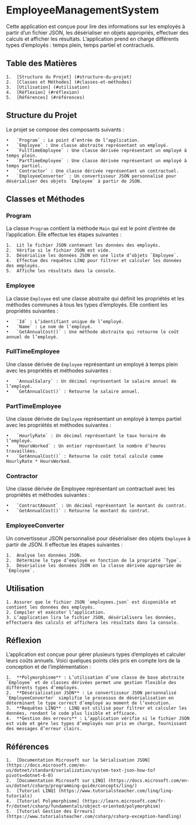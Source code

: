 # EmployeeManagementSystem

Cette application est conçue pour lire des informations sur les employés à partir d’un fichier JSON, les désérialiser en objets appropriés, effectuer des calculs et afficher les résultats. L’application prend en charge différents types d’employés : temps plein, temps partiel et contractuels.

## Table des Matières

    1.	[Structure du Projet] (#structure-du-projet)
    2.	[Classes et Méthodes] (#classes-et-méthodes)
    3.	[Utilisation] (#utilisation)
    4.	[Réflexion] (#réflexion)
    5.	[Références] (#références)

## Structure du Projet

Le projet se compose des composants suivants :

    •	`Program` : Le point d’entrée de l’application.
    •	`Employee` : Une classe abstraite représentant un employé.
    •	`FullTimeEmployee` : Une classe dérivée représentant un employé à temps plein.
    •	`PartTimeEmployee` : Une classe dérivée représentant un employé à temps partiel.
    •	`Contractor` : Une classe dérivée représentant un contractuel.
    •	`EmployeeConverter` : Un convertisseur JSON personnalisé pour désérialiser des objets `Employee` à partir de JSON.

## Classes et Méthodes

### Program

La classe `Program` contient la méthode `Main` qui est le point d’entrée de l’application. Elle effectue les étapes suivantes :

    1.	Lit le fichier JSON contenant les données des employés.
    2.	Vérifie si le fichier JSON est vide.
    3.	Désérialise les données JSON en une liste d’objets `Employee`.
    4.	Effectue des requêtes LINQ pour filtrer et calculer les données des employés.
    5.	Affiche les résultats dans la console.

### Employee

La classe `Employee` est une classe abstraite qui définit les propriétés et les méthodes communes à tous les types d’employés. Elle contient les propriétés suivantes :

    •	`Id` : L’identifiant unique de l’employé.
    •	`Name` : Le nom de l’employé.
    •	`GetAnnualCost()` : Une méthode abstraite qui retourne le coût annuel de l’employé.

### FullTimeEmployee

Une classe dérivée de `Employee` représentant un employé à temps plein avec les propriétés et méthodes suivantes :

    •	`AnnualSalary` : Un décimal représentant le salaire annuel de l’employé.
    •	`GetAnnualCost()` : Retourne le salaire annuel.

### PartTimeEmployee

Une classe dérivée de `Employee` représentant un employé à temps partiel avec les propriétés et méthodes suivantes :

    •	`HourlyRate` : Un décimal représentant le taux horaire de l’employé.
    •	`HoursWorked` : Un entier représentant le nombre d’heures travaillées.
    •	`GetAnnualCost()` : Retourne le coût total calculé comme HourlyRate * HoursWorked.

### Contractor

Une classe dérivée de Employee représentant un contractuel avec les propriétés et méthodes suivantes :

    •	`ContractAmount` : Un décimal représentant le montant du contrat.
    •	`GetAnnualCost()` : Retourne le montant du contrat.

### EmployeeConverter

Un convertisseur JSON personnalisé pour désérialiser des objets `Employee` à partir de JSON. Il effectue les étapes suivantes :

    1.	Analyse les données JSON.
    2.	Détermine le type d’employé en fonction de la propriété `Type`.
    3.	Désérialise les données JSON en la classe dérivée appropriée de `Employee`.

## Utilisation

    1. Assurer que le fichier JSON `employees.json` est disponible et contient les données des employés.
    2. Compiler et exécuter l’application.
    3. L’application lira le fichier JSON, désérialisera les données, effectuera des calculs et affichera les résultats dans la console.

## Réflexion

L’application est conçue pour gérer plusieurs types d’employés et calculer leurs coûts annuels. Voici quelques points clés pris en compte lors de la conception et de l’implémentation :

    1.	**Polymorphisme** : L’utilisation d’une classe de base abstraite `Employee` et de classes dérivées permet une gestion flexible des différents types d’employés.
    2.	**Désérialisation JSON** : Le convertisseur JSON personnalisé `EmployeeConverter` simplifie le processus de désérialisation en déterminant le type correct d’employé au moment de l’exécution.
    3.	**Requêtes LINQ** : LINQ est utilisé pour filtrer et calculer les données, rendant le code plus lisible et efficace.
    4.	**Gestion des erreurs** : L’application vérifie si le fichier JSON est vide et gère les types d’employés non pris en charge, fournissant des messages d’erreur clairs.

## Références

    1.	[Documentation Microsoft sur la Sérialisation JSON] (https://docs.microsoft.com/en-us/dotnet/standard/serialization/system-text-json-how-to?pivots=dotnet-6-0)
    2.	[Documentation Microsoft sur LINQ] (https://docs.microsoft.com/en-us/dotnet/csharp/programming-guide/concepts/linq/)
    3.	[Tutoriel LINQ] (https://www.tutorialsteacher.com/linq/linq-tutorials)
    4.	[Tutoriel Polymorphisme] (https://learn.microsoft.com/fr-fr/dotnet/csharp/fundamentals/object-oriented/polymorphism)
    5.	[Tutoriel Gestion des Erreurs] (https://www.tutorialsteacher.com/csharp/csharp-exception-handling)
